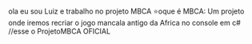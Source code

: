 ola eu sou Luiz e trabalho no projeto MBCA
⭐oque é MBCA:
Um projeto onde iremos recriar o jogo mancala 
antigo da Africa no console em c#
//esse o ProjetoMBCA OFICIAL

<!---
ProjetoMBCA/ProjetoMBCA is a ✨ special ✨ repository because its `README.md` (this file) appears on your GitHub profile.
You can click the Preview link to take a look at your changes.
--->
